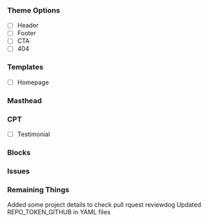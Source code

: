 
### Theme Options

* [ ] Header
* [ ] Footer
* [ ] CTA
* [ ] 404

### Templates

* [ ] Homepage

### Masthead

### CPT

* [ ] Testimonial

### Blocks


### Issues

### Remaining Things

Added some project details to check pull rquest reviewdog
Updated REPO_TOKEN_GITHUB in YAML files

